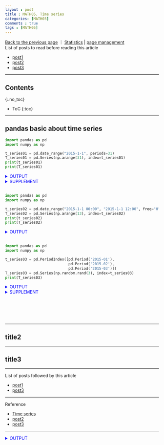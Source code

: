 ```yaml
---
layout : post
title : MATH05, Time series
categories: [MATH05]
comments : true
tags : [MATH05]
---
```

[Back to the previous page](https://userdyk-github.github.io/Study.html) ｜ <a href="https://userdyk-github.github.io/math05/MATH05-Contents.html" target="_blank">Statistics</a> | <a href="https://github.com/userdyk-github/userdyk-github.github.io/blob/master/_posts/MATH05/2019-08-13-MATH05-Time-series.md" target="_blank">page management</a><br>
List of posts to read before reading this article
- <a href='https://userdyk-github.github.io/'>post1</a>
- <a href='https://userdyk-github.github.io/'>post2</a>
- <a href='https://userdyk-github.github.io/'>post3</a>

---

## Contents
{:.no_toc}

* ToC
{:toc}

<hr class="division1">

## **pandas basic about time series**
```python
import pandas as pd
import numpy as np

t_series01 = pd.date_range("2015-1-1", periods=31)
T_series01 = pd.Series(np.arange(31), index=t_series01)
print(t_series01)
print(T_series01)
```
<details markdown="1">
<summary class='jb-small' style="color:blue">OUTPUT</summary>
<hr class='division3'>
```
DatetimeIndex(['2015-01-01', '2015-01-02', '2015-01-03', '2015-01-04',
               '2015-01-05', '2015-01-06', '2015-01-07', '2015-01-08',
               '2015-01-09', '2015-01-10', '2015-01-11', '2015-01-12',
               '2015-01-13', '2015-01-14', '2015-01-15', '2015-01-16',
               '2015-01-17', '2015-01-18', '2015-01-19', '2015-01-20',
               '2015-01-21', '2015-01-22', '2015-01-23', '2015-01-24',
               '2015-01-25', '2015-01-26', '2015-01-27', '2015-01-28',
               '2015-01-29', '2015-01-30', '2015-01-31'],
              dtype='datetime64[ns]', freq='D')
2015-01-01     0
2015-01-02     1
2015-01-03     2
2015-01-04     3
2015-01-05     4
2015-01-06     5
2015-01-07     6
2015-01-08     7
2015-01-09     8
2015-01-10     9
2015-01-11    10
2015-01-12    11
2015-01-13    12
2015-01-14    13
2015-01-15    14
2015-01-16    15
2015-01-17    16
2015-01-18    17
2015-01-19    18
2015-01-20    19
2015-01-21    20
2015-01-22    21
2015-01-23    22
2015-01-24    23
2015-01-25    24
2015-01-26    25
2015-01-27    26
2015-01-28    27
2015-01-29    28
2015-01-30    29
2015-01-31    30
Freq: D, dtype: int32
```
<hr class='division3'>
</details>
<details markdown="1">
<summary class='jb-small' style="color:blue">SUPPLEMENT</summary>
<hr class='division3'>
```python
# timestamp object
print(T_series01.index[2])
print(T_series01.index[2].year,
      T_series01.index[2].month,
      T_series01.index[2].day,
      T_series01.index[2].nanosecond)

# datetime object
print(T_series01.index[2].to_pydatetime())
```
```
# timestamp object
2015-01-03 00:00:00
2015 1 3 0

# datetime object
2015-01-03 00:00:00
```
<br><br><br>
<span class="frame3">datetime object</span>
```python
import pandas as pd
import numpy as np
import datetime

T_series = pd.Series(np.random.rand(2),
                     index=[datetime.datetime(2015, 1, 1), datetime.datetime(2015, 2, 1)])
print(T_series)
```
```
2015-01-01    0.972084
2015-02-01    0.301809
dtype: float64
```
<hr class='division3'>
</details><br>



```python
import pandas as pd
import numpy as np

t_series02 = pd.date_range("2015-1-1 00:00", "2015-1-1 12:00", freq="H")
T_series02 = pd.Series(np.arange(13), index=t_series02)
print(t_series02)
print(T_series02)
```
<details markdown="1">
<summary class='jb-small' style="color:blue">OUTPUT</summary>
<hr class='division3'>
```
DatetimeIndex(['2015-01-01 00:00:00', '2015-01-01 01:00:00',
               '2015-01-01 02:00:00', '2015-01-01 03:00:00',
               '2015-01-01 04:00:00', '2015-01-01 05:00:00',
               '2015-01-01 06:00:00', '2015-01-01 07:00:00',
               '2015-01-01 08:00:00', '2015-01-01 09:00:00',
               '2015-01-01 10:00:00', '2015-01-01 11:00:00',
               '2015-01-01 12:00:00'],
              dtype='datetime64[ns]', freq='H')
2015-01-01 00:00:00     0
2015-01-01 01:00:00     1
2015-01-01 02:00:00     2
2015-01-01 03:00:00     3
2015-01-01 04:00:00     4
2015-01-01 05:00:00     5
2015-01-01 06:00:00     6
2015-01-01 07:00:00     7
2015-01-01 08:00:00     8
2015-01-01 09:00:00     9
2015-01-01 10:00:00    10
2015-01-01 11:00:00    11
2015-01-01 12:00:00    12
Freq: H, dtype: int32
```
<hr class='division3'>
</details>
<br>

```python
import pandas as pd
import numpy as np

t_series03 = pd.PeriodIndex([pd.Period('2015-01'),
                             pd.Period('2015-02'),
                             pd.Period('2015-03')])
T_series03 = pd.Series(np.random.rand(3), index=t_series03)
print(T_series03)
```
<details markdown="1">
<summary class='jb-small' style="color:blue">OUTPUT</summary>
<hr class='division3'>
```
2015-01    0.075913
2015-02    0.550537
2015-03    0.971680
Freq: M, dtype: float64
```
<hr class='division3'>
</details>
<details markdown="1">
<summary class='jb-small' style="color:blue">SUPPLEMENT</summary>
<hr class='division3'>
```python
# PeriodIndex object
print(ts2.to_period('M'))
```
```
2015-01 0.683801
2015-02 0.916209
Freq: M, dtype: float64
```
<hr class='division3'>
</details>

<br>

<br><br><br>
<hr class="division2">

## title2

<hr class="division2">

## title3

<hr class="division1">

List of posts followed by this article
- [post1](https://userdyk-github.github.io/)
- <a href='https://userdyk-github.github.io/'>post3</a>

---

Reference
- <a href='https://datascienceschool.net/view-notebook/9987e98ec60946c79a8a7f37cb7ae9cc/' target="_blank">Time series</a>
- <a href='https://userdyk-github.github.io/'>post2</a>
- <a href='https://userdyk-github.github.io/'>post3</a>

---

<details markdown="1">
<summary class='jb-small' style="color:blue">OUTPUT</summary>
<hr class='division3'>
<hr class='division3'>
</details>

